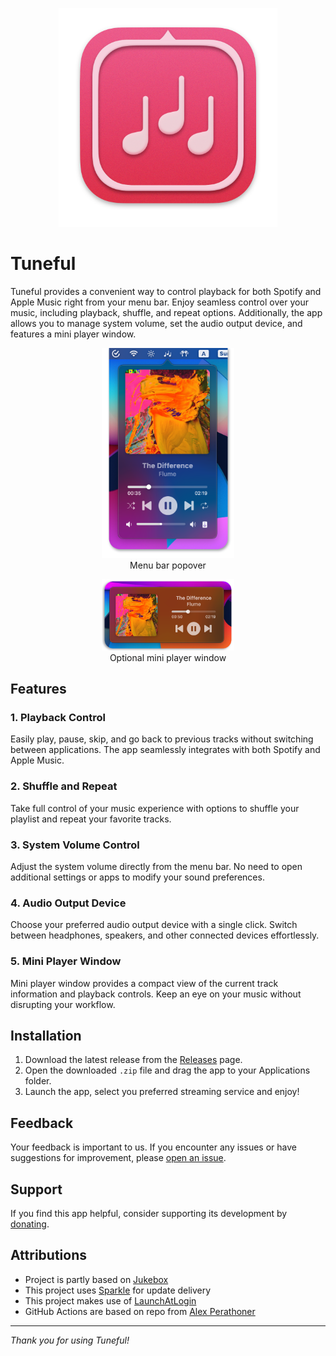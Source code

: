 <p align="center">
  <img src="docs/images/icon.png" width="350">
</p>

# Tuneful

Tuneful provides a convenient way to control playback for both Spotify and Apple Music right from your menu bar. Enjoy seamless control over your music, including playback, shuffle, and repeat options. Additionally, the app allows you to manage system volume, set the audio output device, and features a mini player window.

<figure style="text-align: center;">
  <img src="docs/images/playback.png" style="width: 50%;" alt="Playback Image">
  <figcaption>Menu bar popover</figcaption>
</figure>

<figure style="text-align: center;">
  <img src="docs/images/mini-player.png" style="width: 50%;" alt="Mini Player Image">
  <figcaption>Optional mini player window</figcaption>
</figure>

## Features

### 1. Playback Control
Easily play, pause, skip, and go back to previous tracks without switching between applications. The app seamlessly integrates with both Spotify and Apple Music.

### 2. Shuffle and Repeat
Take full control of your music experience with options to shuffle your playlist and repeat your favorite tracks.

### 3. System Volume Control
Adjust the system volume directly from the menu bar. No need to open additional settings or apps to modify your sound preferences.

### 4. Audio Output Device
Choose your preferred audio output device with a single click. Switch between headphones, speakers, and other connected devices effortlessly.

### 5. Mini Player Window
Mini player window provides a compact view of the current track information and playback controls. Keep an eye on your music without disrupting your workflow.

## Installation

1. Download the latest release from the [Releases](https://github.com/martinfekete10/Tuneful/releases) page.
2. Open the downloaded `.zip` file and drag the app to your Applications folder.
3. Launch the app, select you preferred streaming service and enjoy!

## Feedback

Your feedback is important to us. If you encounter any issues or have suggestions for improvement, please [open an issue](https://github.com/martinfekete10/Tuneful/issues).

## Support

If you find this app helpful, consider supporting its development by [donating](https://ko-fi.com/martinfekete).

## Attributions

- Project is partly based on [Jukebox](https://github.com/Jaysce/Jukebox/tree/main)
- This project uses [Sparkle](https://sparkle-project.org) for update delivery
- This project makes use of [LaunchAtLogin](https://github.com/sindresorhus/LaunchAtLogin)
- GitHub Actions are based on repo from [Alex Perathoner](https://github.com/AlexPerathoner/SparkleReleaseTest)

---

*Thank you for using Tuneful!*
